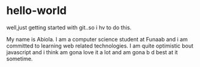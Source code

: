 # hello-world
well,just getting started with git..so i hv to do this.

My name is Abiola. I am a computer science student at Funaab and i am committed to learning web related technologies.
I am quite optimistic bout javascript and i think am gona love it a lot and am gona b d best at it sometime.
